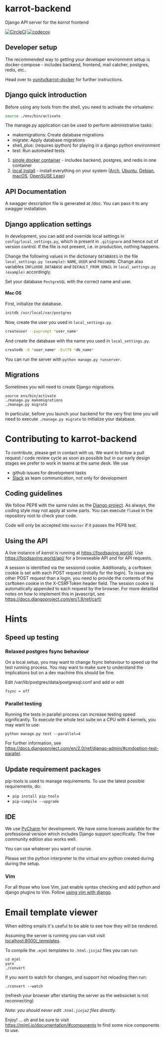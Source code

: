 # karrot-backend

Django API server for the _karrot_ frontend 

[![CircleCI](https://circleci.com/gh/yunity/karrot-backend.svg?style=svg)](https://circleci.com/gh/yunity/karrot-backend)
[![codecov](https://codecov.io/gh/yunity/karrot-backend/branch/master/graph/badge.svg)](https://codecov.io/gh/yunity/karrot-backend)

## Developer setup

The recommended way to getting your developer environment setup is docker-compose - includes backend, frontend, mail catcher, postgres, redis, etc..

Head over to [yunity/karrot-docker](https://github.com/yunity/karrot-docker) for further instructions.

## Django quick introduction
Before using any tools from the shell, you need to activate the virtualenv:

```sh
source ./env/bin/activate
```

The manage.py application can be used to perform administrative tasks:

  - makemigrations: Create database migrations
  - migrate: Apply database migrations
  - shell\_plus: (requires ipython) for playing in a django python environment
  - test: Run automated tests

1. [single docker container](#getting-started-with-docker) - includes backend, postgres, and redis in one container
2. [local install](#local-install) - install everything on your system ([Arch](#arch-linux), [Ubuntu](#ubuntu-or-debian), [Debian](#ubuntu-or-debian), [macOS](#mac-os), [OpenSUSE Leap](#opensuse-leap))

## API Documentation

A swagger description file is generated at /doc. You can pass it to any swagger installation.

## Django application settings

In development, you can add and override local settings in
`config/local_settings.py`, which is present in `.gitignore` and hence out of
version control. If the file is not present, i.e. in production, nothing
happens.

Change the following values in the dictionary `DATABASES` in the file `local_settings.py (example)`: `NAME`, `USER` and `PASSWORD`. Change also variables `INFLUXDB_DATABASE` and `DEFAULT_FROM_EMAIL` in `local_settings.py (example)` accordingly.

Set your database `PostgreSQL` with the correct name and user.

#### Mac OS

First, initialize the database.

```sh
initdb /usr/local/var/postgres
```

Now, create the user you used in `local_settings.py`.

```sh
createuser --pwprompt *user_name*
```

And create the database with the name you used in `local_settings.py`.

```sh
createdb -O *user_name* -Eutf8 *db_name*
```

You can run the server with `python manage.py runserver`.


## Migrations

Sometimes you will need to create Django migrations. 

```
source env/bin/activate
./manage.py makemigrations
./manage.py migrate
```

In particular, before you launch your backend for the very first time you will need to execute `./manage.py migrate` to initialize your database.

# Contributing to karrot-backend

To contribute, please get in contact with us. We want to follow a pull request / code review cycle as soon as possible but in our early design stages we prefer to work in teams at the same desk.
We use

- github issues for development tasks
- [Slack](https://yunity.slack.com) as team communication, not only for development

## Coding guidelines

We follow PEP8 with the same rules as the [Django project](https://docs.djangoproject.com/en/dev/internals/contributing/writing-code/coding-style/).
As always, the coding style may not apply at some parts.
You can execute `flake8` in the repository root to check your code.

Code will only be accepted into `master` if it passes the PEP8 test.

## Using the API
A live instance of _karrot_ is running at https://foodsaving.world/. Use https://foodsaving.world/api/ for a browseable API and for API requests.

A session is identified via the sessionid cookie. Additionally, a csrftoken cookie is set with each POST request (initially for the login). To issue any other POST request than a login, you need to provide the contents of the csrftoken cookie in the X-CSRFToken header field. The session cookie is automatically appended to each request by the browser.
For more detailled notes on how to implement this in javascript, see https://docs.djangoproject.com/en/1.9/ref/csrf/

# Hints

## Speed up testing

### Relaxed postgres fsync behaviour
On a local setup, you may want to change fsync behaviour to speed up the test running process. You may want to make sure to understand the implications but on a dev machine this should be fine.

Edit /var/lib/postgres/data/postgresql.conf and add or edit

```
fsync = off
```

### Parallel testing
Running the tests in parallel process can increase testing speed significantly. 
To execute the whole test suite on a CPU with 4 kernels, you may want to use:

```
python manage.py test --parallel=4
```

For further information, see https://docs.djangoproject.com/en/2.0/ref/django-admin/#cmdoption-test-parallel.

## Update requirement packages
pip-tools is used to manage requirements. To use the latest possible requirements, do:

- `pip install pip-tools`
- `pip-compile --upgrade`

## IDE
We use [PyCharm](https://www.jetbrains.com/pycharm/download/) for development. We have some licenses available for the professional version which includes Django support specifically. The free community edition also works well.

You can use whatever you want of course.

Please set the python interpreter to the virtual env python created during during the setup.

### Vim

For all those who love Vim, just enable syntax checking and add python and django plugins to Vim. Follow [using vim with django](https://code.djangoproject.com/wiki/UsingVimWithDjango).

# Email template viewer

When editing emails it's useful to be able to see how they will be rendered.

Assuming the server is running you can visit visit [localhost:8000/\_templates](http://localhost:8000/_templates).

To compile the `.mjml` templates to `.html.jinja2` files you can run:
```
cd mjml
yarn
./convert
```

If you want to watch for changes, and support hot reloading then run:

```
./convert --watch
```

(refresh your browser after starting the server as the websocket is not reconnecting)

_Note: you should never edit `.html.jinja2` files directly._ 


Enjoy! ... oh and be sure to visit https://mjml.io/documentation/#components to find some nice components to use.
